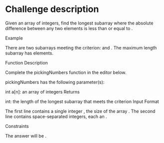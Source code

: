 # Challenge description

Given an array of integers, find the longest subarray where the absolute difference between any two elements is less than or equal to .

Example


There are two subarrays meeting the criterion:  and . The maximum length subarray has  elements.

Function Description

Complete the pickingNumbers function in the editor below.

pickingNumbers has the following parameter(s):

int a[n]: an array of integers
Returns

int: the length of the longest subarray that meets the criterion
Input Format

The first line contains a single integer , the size of the array .
The second line contains  space-separated integers, each an .

Constraints

The answer will be .
